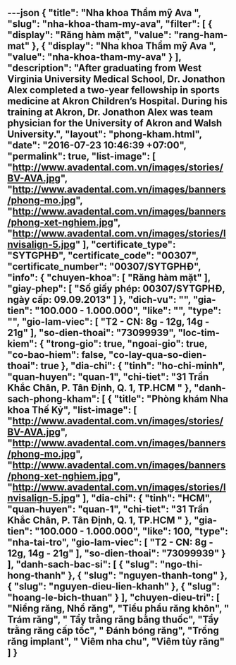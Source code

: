 ---json
{
    "title": "Nha khoa Thẩm mỹ Ava ",
    "slug": "nha-khoa-tham-my-ava",
    "filter": [
        {
            "display": "Răng hàm mặt",
            "value": "rang-ham-mat"
        },
        {
            "display": "Nha khoa Thẩm mỹ Ava ",
            "value": "nha-khoa-tham-my-ava"
        }
    ],
    "description": "After graduating from West Virginia University Medical School, Dr. Jonathon Alex completed a two-year fellowship in sports medicine at Akron Children’s Hospital. During his training at Akron, Dr. Jonathon Alex was team physician for the University of Akron and Walsh University.",
    "layout": "phong-kham.html",
    "date": "2016-07-23 10:46:39 +07:00",
    "permalink": true,
    "list-image": [
        "http://www.avadental.com.vn/images/stories/BV-AVA.jpg",
        "http://www.avadental.com.vn/images/banners/phong-mo.jpg",
        "http://www.avadental.com.vn/images/banners/phong-xet-nghiem.jpg",
        "http://www.avadental.com.vn/images/stories/Invisalign-5.jpg"
    ],
    "certificate_type": "SYTGPHĐ",
    "certificate_code": "00307",
    "certificate_number": "00307/SYTGPHĐ",
    "info": {
        "chuyen-khoa": [
            "Răng hàm mặt"
        ],
        "giay-phep": [
            "Số giấy phép: 00307/SYTGPHĐ, ngày cấp: 09.09.2013"
        ]
    },
    "dich-vu": "",
    "gia-tien": "100.000 - 1.000.000",
    "like": "",
    "type": "",
    "gio-lam-viec": [
        "T2 -  CN: 8g - 12g, 14g - 21g"
    ],
    "so-dien-thoai": "73099939",
    "loc-tim-kiem": {
        "trong-gio": true,
        "ngoai-gio": true,
        "co-bao-hiem": false,
        "co-lay-qua-so-dien-thoai": true
    },
    "dia-chi": {
        "tinh": "ho-chi-minh",
        "quan-huyen": "quan-1",
        "chi-tiet": "31 Trần Khắc Chân, P. Tân Định, Q. 1, TP.HCM   "
    },
    "danh-sach-phong-kham": [
        {
            "title": "Phòng khám  Nha khoa Thế Kỷ",
            "list-image": [
                "http://www.avadental.com.vn/images/stories/BV-AVA.jpg",
                "http://www.avadental.com.vn/images/banners/phong-mo.jpg",
                "http://www.avadental.com.vn/images/banners/phong-xet-nghiem.jpg",
                "http://www.avadental.com.vn/images/stories/Invisalign-5.jpg"
            ],
            "dia-chi": {
                "tinh": "HCM",
                "quan-huyen": "quan-1",
                "chi-tiet": "31 Trần Khắc Chân, P. Tân Định, Q. 1, TP.HCM "
            },
            "gia-tien": "100.000 - 1.000.000",
            "like": 100,
            "type": "nha-tai-tro",
            "gio-lam-viec": [
                "T2 -  CN: 8g - 12g, 14g - 21g"
            ],
            "so-dien-thoai": "73099939"
        }
    ],
    "danh-sach-bac-si": [
        {
            "slug": "ngo-thi-hong-thanh"
        },
        {
            "slug": "nguyen-thanh-tong"
        },
        {
            "slug": "nguyen-dieu-lien-khanh"
        },
        {
            "slug": "hoang-le-bich-thuan"
        }
    ],
    "chuyen-dieu-tri": [
        "Niềng răng, Nhổ răng",
        "Tiểu phẩu răng khôn",
        " Trám răng",
        " Tẩy trằng răng bằng thuốc",
        "Tẩy trằng răng cấp tốc",
        " Đánh bóng răng",
        "Trồng răng implant",
        " Viêm nha chu",
        "Viêm tủy răng"
    ]
}
---
